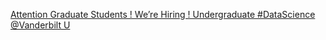 [Attention Graduate Students ! We’re Hiring !   Undergraduate #DataScience   @Vanderbilt U](https://qi.tc/qi/116653)